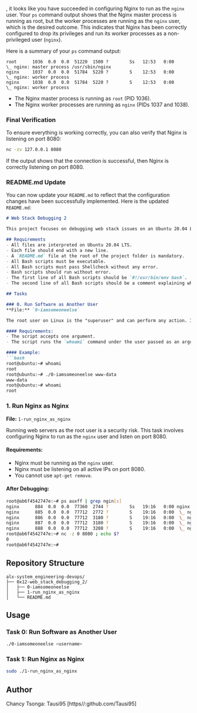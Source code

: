 , it looks like you have succeeded in configuring Nginx to run as the `nginx` user. Your `ps` command output shows that the Nginx master process is running as root, but the worker processes are running as the `nginx` user, which is the desired outcome. This indicates that Nginx has been correctly configured to drop its privileges and run its worker processes as a non-privileged user (`nginx`).

Here is a summary of your `ps` command output:
```
root      1036  0.0  0.0  51220  1500 ?        Ss   12:53   0:00      \_ nginx: master process /usr/sbin/nginx
nginx     1037  0.0  0.0  51784  5220 ?        S    12:53   0:00          \_ nginx: worker process
nginx     1038  0.0  0.0  51784  5220 ?        S    12:53   0:00          \_ nginx: worker process
```

- The Nginx master process is running as `root` (PID 1036).
- The Nginx worker processes are running as `nginx` (PIDs 1037 and 1038).

### Final Verification
To ensure everything is working correctly, you can also verify that Nginx is listening on port 8080:

```bash
nc -zv 127.0.0.1 8080
```

If the output shows that the connection is successful, then Nginx is correctly listening on port 8080.

### README.md Update
You can now update your `README.md` to reflect that the configuration changes have been successfully implemented. Here is the updated `README.md`:

```markdown
# Web Stack Debugging 2

This project focuses on debugging web stack issues on an Ubuntu 20.04 LTS server. The tasks involve running software as another user and configuring Nginx to run under a non-root user.

## Requirements
- All files are interpreted on Ubuntu 20.04 LTS.
- Each file should end with a new line.
- A `README.md` file at the root of the project folder is mandatory.
- All Bash scripts must be executable.
- All Bash scripts must pass Shellcheck without any error.
- Bash scripts should run without error.
- The first line of all Bash scripts should be `#!/usr/bin/env bash`.
- The second line of all Bash scripts should be a comment explaining what the script does.

## Tasks

### 0. Run Software as Another User
**File:** `0-iamsomeoneelse`

The root user on Linux is the "superuser" and can perform any action. It is good practice to avoid being logged in as the root user to prevent accidental commands that could cause system-wide issues. This task involves writing a Bash script to run the `whoami` command as a different user.

#### Requirements:
- The script accepts one argument.
- The script runs the `whoami` command under the user passed as an argument.

#### Example:
```bash
root@ubuntu:~# whoami
root
root@ubuntu:~# ./0-iamsomeoneelse www-data
www-data
root@ubuntu:~# whoami
root
```

### 1. Run Nginx as Nginx
**File:** `1-run_nginx_as_nginx`

Running web servers as the root user is a security risk. This task involves configuring Nginx to run as the `nginx` user and listen on port 8080.

#### Requirements:
- Nginx must be running as the `nginx` user.
- Nginx must be listening on all active IPs on port 8080.
- You cannot use `apt-get remove`.

#### After Debugging:
```bash
root@ab6f4542747e:~# ps auxff | grep ngin[x]
nginx      884  0.0  0.0  77360  2744 ?        Ss   19:16   0:00 nginx: master process /usr/sbin/nginx
nginx      885  0.0  0.0  77712  2772 ?        S    19:16   0:00  \_ nginx: worker process
nginx      886  0.0  0.0  77712  3180 ?        S    19:16   0:00  \_ nginx: worker process
nginx      887  0.0  0.0  77712  3180 ?        S    19:16   0:00  \_ nginx: worker process
nginx      888  0.0  0.0  77712  3208 ?        S    19:16   0:00  \_ nginx: worker process
root@ab6f4542747e:~# nc -z 0 8080 ; echo $?
0
root@ab6f4542747e:~#
```

## Repository Structure
```
alx-system_engineering-devops/
├── 0x12-web_stack_debugging_2/
│   ├── 0-iamsomeoneelse
│   ├── 1-run_nginx_as_nginx
│   └── README.md
```

## Usage
### Task 0: Run Software as Another User
```bash
./0-iamsomeoneelse <username>
```

### Task 1: Run Nginx as Nginx
```bash
sudo ./1-run_nginx_as_nginx
```


## Author
Chancy Tsonga: Tausi95 [https//:github.com/Tausi95]
